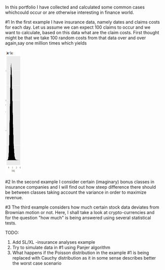 
 In this portfolio I have collected and calculated some common cases whichcould occur or are
 otherwise interesting in finance world.                                                      

 
#1 In the first example I have insurance data, namely dates and claims costs for each day. 
Let us assume we can expect 100 claims to occur and we want to calculate, based on this data
what are the claim costs. First thought might be that we take 100 random costs from that 
data over and over again,say one million times which yields


<img src="https://raw.githubusercontent.com/ereekaur/finance/main/onemillion.png" width="50" height="400">










#2 In the second example I consider certain (imaginary) bonus classes in insurance companies and I will find out
how steep difference there should be between classes taking account the variance in order to maximize revenue.

#3 The third example considers how much certain stock data deviates from Brownian motion or not.
Here, I shall take a look at crypto-currencies and for the question "how much" is 
being answered using several statistical tests.


TODO:  

1) Add SL/XL -insurance analyses example
2) Try to simulate data in #1 using Panjer algorithm
3) What happens if the Poisson distribution in the example #1 is being replaced with Cauchy distribution
as it in some sense describes better the worst case scenario







